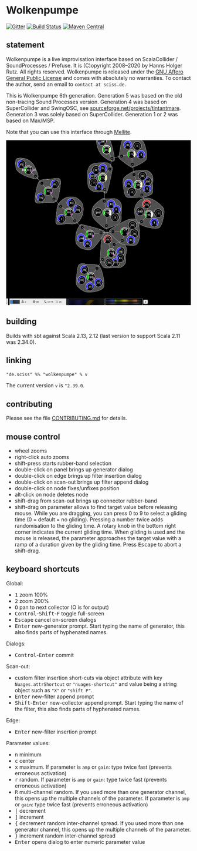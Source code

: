 # Wolkenpumpe

[![Gitter](https://badges.gitter.im/Join%20Chat.svg)](https://gitter.im/Sciss/Mellite?utm_source=badge&utm_medium=badge&utm_campaign=pr-badge&utm_content=badge)
[![Build Status](https://travis-ci.org/Sciss/Wolkenpumpe.svg?branch=master)](https://travis-ci.org/Sciss/Wolkenpumpe)
[![Maven Central](https://maven-badges.herokuapp.com/maven-central/de.sciss/wolkenpumpe_2.13/badge.svg)](https://maven-badges.herokuapp.com/maven-central/de.sciss/wolkenpumpe_2.13)

## statement

Wolkenpumpe is a live improvisation interface based on ScalaCollider / SoundProcesses / Prefuse. It is (C)opyright
2008&ndash;2020 by Hanns Holger Rutz. All rights reserved. Wolkenpumpe is released under
the [GNU Affero General Public License](https://git.iem.at/sciss/Wolkenpumpe/raw/master/LICENSE)
and comes with absolutely no warranties. To contact the author, send an email to `contact at sciss.de`.

This is Wolkenpumpe 6th generation. Generation 5 was based on the old non-tracing Sound Processes version.
Generation 4 was based on SuperCollider and SwingOSC,
see [sourceforge.net/projects/tintantmare](http://sourceforge.net/projects/tintantmare/). Generation 3 was solely
based on SuperCollider. Generation 1 or 2 was based on Max/MSP.

Note that you can use this interface through [Mellite](https://git.iem.at/sciss/Mellite/).

<img src="screenshot.png" alt="screenshot" width="520" height="449"/>

## building

Builds with sbt against Scala 2.13, 2.12 (last version to support Scala 2.11 was 2.34.0).

## linking

    "de.sciss" %% "wolkenpumpe" % v

The current version `v` is `"2.39.0`.

## contributing

Please see the file [CONTRIBUTING.md](CONTRIBUTING.md) for details.

## mouse control

- wheel zooms
- right-click auto zooms
- shift-press starts rubber-band selection
- double-click on panel brings up generator dialog
- double-click on edge brings up filter insertion dialog
- double-click on scan-out brings up filter append dialog
- double-click on node fixes/unfixes position
- alt-click on node deletes node
- shift-drag from scan-out brings up connector rubber-band
- shift-drag on parameter allows to find target value before releasing mouse. While you are dragging, you can press 0 to 9 to select a gliding time (0 = default = no gliding). Pressing a number twice adds randomisation to the gliding time. A rotary knob in the bottom right corner indicates the current gliding time. When gliding is used and the mouse is released, the parameter approaches the target value with a ramp of a duration given by the gliding time. Press <tt>Escape</tt> to abort a shift-drag.

## keyboard shortcuts

Global:

- <tt>1</tt> zoom 100%
- <tt>2</tt> zoom 200%
- <tt>O</tt> pan to next collector (O is for output)
- <tt>Control</tt>-<tt>Shift</tt>-<tt>F</tt> toggle full-screen
- <tt>Escape</tt> cancel on-screen dialogs
- <tt>Enter</tt> new-generator prompt. Start typing the name of generator, this also finds parts of hyphenated names.

Dialogs:

- <tt>Control</tt>-<tt>Enter</tt> commit

Scan-out:

- custom filter insertion short-cuts via object attribute with key `Nuages.attrShortcut` or `"nuages-shortcut"`
  and value being a string object such as `"X"` or `"shift P"`.
- <tt>Enter</tt> new-filter append prompt
- <tt>Shift</tt>-<tt>Enter</tt> new-collector append prompt. Start typing the name of the filter, this also finds parts of hyphenated names.

Edge:

- <tt>Enter</tt> new-filter insertion prompt

Parameter values:

- <tt>n</tt> minimum
- <tt>c</tt> center
- <tt>x</tt> maximum. If parameter is `amp` or `gain`: type twice fast (prevents erroneous activation)
- <tt>r</tt> random. If parameter is `amp` or `gain`: type twice fast (prevents erroneous activation)
- <tt>R</tt> multi-channel random. If you used more than one generator channel, this opens up the multiple channels of the parameter.  If parameter is `amp` or `gain`: type twice fast (prevents erroneous activation)
- <tt>[</tt> decrement
- <tt>]</tt> increment
- <tt>{</tt> decrement random inter-channel spread. If you used more than one generator channel, this opens up the multiple channels of the parameter.
- <tt>}</tt> increment random inter-channel spread
- <tt>Enter</tt> opens dialog to enter numeric parameter value


